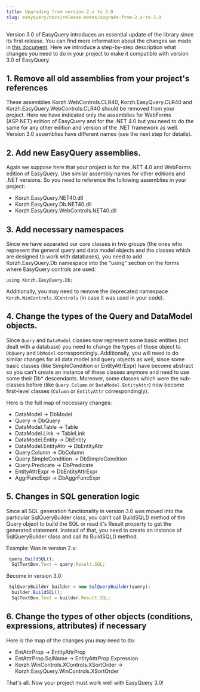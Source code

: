 ```yaml
---
title: Upgrading from version 2.x to 3.0
slug: easyquery/docs/release-notes/upgrade-from-2.x-to-3.0
---
```



Version 3.0 of EasyQuery introduces an essential update of the library since its first release. You can find more information about the changes we made in [this document](https://korzh.com/easyquery/release-notes/version-3.0.0). Here we introduce a step-by-step description what changes you need to do in your project to make it compatible with version 3.0 of EasyQuery.

## 1. Remove all old assemblies from your project's references

These assemblies Korzh.WebControls.CLR40, Korzh.EasyQuery.CLR40 and Korzh.EasyQuery.WebControls.CLR40 should be removed from your project. Here we have indicated only the assemblies for WebForms (ASP.NET) edition of EasyQuery and for the .NET 4.0 but you need to do the same for any other edition and version of the .NET framework as well. Version 3.0 assemblies have different names (see the next step for details).

## 2. Add new EasyQuery assemblies.

Again we suppose here that your project is for the .NET 4.0 and WebForms edition of EasyQuery. Use similar assembly names for other editions and .NET versions. So you need to reference the following assemblies in your project: 

- Korzh.EasyQuery.NET40.dll
- Korzh.EasyQuery.Db.NET40.dll
- Korzh.EasyQuery.WebControls.NET40.dll

## 3. Add necessary namespaces

Since we have separated our core classes in two groups (the ones who represent the general query and data model objects and the classes which are designed to work with databases), you need to add Korzh.EasyQuery.Db namespace into the “using” section on the forms where EasyQuery controls are used:

`using Korzh.EasyQuery.Db;`

Additionally, you may need to remove the deprecated namespace `Korzh.WinControls.XControls` (in case it was used in your code).

## 4. Change the types of the Query and DataModel objects.

Since `Query` and `DataModel` classes now represent some basic entities (not dealt with a database) you need to change the types of those object to `DbQuery` and `DbModel` correspondingly. Additionally, you will need to do similar changes for all data model and query objects as well, since some basic classes (like SimpleCondition or EntityAttrExpr) have become abstract so you can't create an instance of these classes anymore and need to use some their Db* descendants. Moreover, some classes which were the sub-classes before (like `Query.Column` or `DataModel.EntityAttr`) now become first-level classes (`Column` or `EntityAttr` correspondingly).

Here is the full map of necessary changes: 

- DataModel → DbModel
- Query → DbQuery
- DataModel.Table → Table
- DataModel.Link → TableLink
- DataModel.Entity → DbEntity
- DataModel.EntityAttr → DbEntityAttr
- Query.Column → DbColumn
- Query.SimpleCondition → DbSimpleCondition
- Query.Predicate → DbPredicate
- EntityAttrExpr → DbEntityAttrExpr
- AggrFuncExpr → DbAggrFuncExpr

## 5. Changes in SQL generation logic

Since all SQL generation functionality in version 3.0 was moved into the particular SqlQueryBuilder class, you can't call BuildSQL() method of the Query object to build the SQL or read it's Result property to get the generated statement. Instead of that, you need to create an instance of SqlQueryBulider class and call its BuildSQL() method.

Example:
Was in version 2.x: 
```js
 query.BuildSQL();
  SqlTextBox.Text = query.Result.SQL;
```
Become in version 3.0:
```js
 SqlQueryBuilder builder = new SqlQueryBuilder(query);
  builder.BuildSQL();
  SqlTextBox.Text = builder.Result.SQL;
```
## 6. Change the types of other objects (conditions, expressions, attributes) if necessary

Here is the map of the changes you may need to do:

  - EntAttrProp → EntityAttrProp
  - EntAttrProp.SqlName → EntityAttrProp.Expression
  - Korzh.WinControls.XControls.XSortOrder → Korzh.EasyQuery.WinControls.XSortOrder

That's all. Now your project must work well with EasyQuery 3.0!